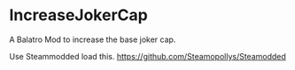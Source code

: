 # IncreaseJokerCap
A Balatro Mod to increase the base joker cap.  

Use Steammodded load this.
https://github.com/Steamopollys/Steamodded

